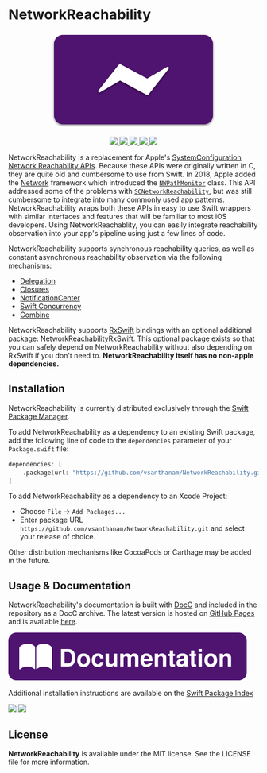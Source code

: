 # NetworkReachability

<p align="center">
    <img width="330" height="190" src="Images/Card.svg">
    <br />
    <br />
    <a href="https://github.com/vsanthanam/NetworkReachability/blob/main/LICENSE">
        <img src="https://img.shields.io/github/license/vsanthanam/NetworkReachability" />
    </a>
    <a href="https://github.com/vsanthanam/NetworkReachability/releases">
        <img src="https://img.shields.io/github/v/release/vsanthanam/NetworkReachability" />
    </a>
    <a href="https://github.com/vsanthanam/NetworkReachability/actions/workflows/spm-build-test.yml">
        <img src="https://img.shields.io/github/actions/workflow/status/vsanthanam/NetworkReachability/spm-build-test.yml" />
    </a>
    <a href="https://swift.org">
        <img src="https://img.shields.io/badge/swift-5.8-critical" />
    </a>
    <a href="https://developer.apple.com">
        <img src="https://img.shields.io/badge/platform-iOS%2011%20%7C%20macOS%2010.13%20%7C%20tvOS%2011%20%7C%20watchOS%205-lightgrey" />
    </a>
</p>

NetworkReachability is a replacement for Apple's [SystemConfiguration](https://developer.apple.com/documentation/systemconfiguration) [Network Reachability APIs](https://developer.apple.com/documentation/systemconfiguration/scnetworkreachability?language=swift). Because these APIs were originally written in C, they are quite old and cumbersome to use from Swift. In 2018, Apple added the [Network](https://developer.apple.com/documentation/network) framework which introduced the [`NWPathMonitor`](https://developer.apple.com/documentation/network/nwpathmonitor) class. This API addressed some of the problems with [`SCNetworkReachability`](https://developer.apple.com/documentation/systemconfiguration/scnetworkreachability?language=swift), but was still cumbersome to integrate into many commonly used app patterns. NetworkReachability wraps both these APIs in easy to use Swift wrappers with similar interfaces and features that will be familiar to most iOS developers. Using NetworkReachablity, you can easily integrate reachability observation into your app's pipeline using just a few lines of code.

NetworkReachability supports synchronous reachability queries, as well as constant asynchronous reachability observation via the following mechanisms:

* [Delegation](https://developer.apple.com/library/archive/documentation/General/Conceptual/DevPedia-CocoaCore/Delegation.html)
* [Closures](https://docs.swift.org/swift-book/LanguageGuide/Closures.html)
* [NotificationCenter](https://developer.apple.com/documentation/foundation/notificationcenter)
* [Swift Concurrency](https://docs.swift.org/swift-book/LanguageGuide/Concurrency.html)
* [Combine](https://developer.apple.com/documentation/combine)

NetworkReachability supports [RxSwift](https://github.com/ReactiveX/RxSwift) bindings with an optional additional package: [NetworkReachabilityRxSwift](https://github.com/vsanthanam/NetworkReachabilityRxSwift). This optional package exists so that you can safely depend on NetworkReachability without also depending on RxSwift if you don't need to. **NetworkReachability itself has no non-apple dependencies.**

## Installation

NetworkReachability is currently distributed exclusively through the [Swift Package Manager](https://www.swift.org/package-manager/). 

To add NetworkReachability as a dependency to an existing Swift package, add the following line of code to the `dependencies` parameter of your `Package.swift` file:

```swift
dependencies: [
    .package(url: "https://github.com/vsanthanam/NetworkReachability.git", from: "1.0.0")
]
```

To add NetworkReachability as a dependency to an Xcode Project: 

- Choose `File` → `Add Packages...`
- Enter package URL `https://github.com/vsanthanam/NetworkReachability.git` and select your release of choice.

Other distribution mechanisms like CocoaPods or Carthage may be added in the future.

## Usage & Documentation

NetworkReachability's documentation is built with [DocC](https://developer.apple.com/documentation/docc) and included in the repository as a DocC archive. The latest version is hosted on [GitHub Pages](https://pages.github.com) and is available [here](https://reachability.tools/docs/documentation/networkreachability).

[![Documentation](Images/Documentation.svg)](https://reachability.tools/docs/documentation/networkreachability)

Additional installation instructions are available on the [Swift Package Index](https://swiftpackageindex.com/vsanthanam/NetworkReachability)

[![](https://img.shields.io/endpoint?url=https%3A%2F%2Fswiftpackageindex.com%2Fapi%2Fpackages%2Fvsanthanam%2FNetworkReachability%2Fbadge%3Ftype%3Dswift-versions)](https://swiftpackageindex.com/vsanthanam/NetworkReachability)
[![](https://img.shields.io/endpoint?url=https%3A%2F%2Fswiftpackageindex.com%2Fapi%2Fpackages%2Fvsanthanam%2FNetworkReachability%2Fbadge%3Ftype%3Dplatforms)](https://swiftpackageindex.com/vsanthanam/NetworkReachability)

## License

**NetworkReachability** is available under the MIT license. See the LICENSE file for more information.
